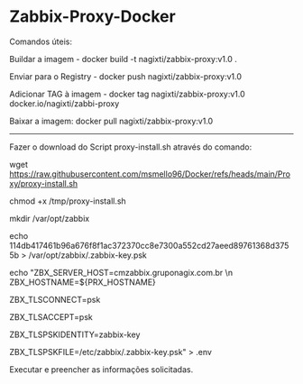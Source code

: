 # Zabbix-Proxy-Docker

Comandos úteis: 

Buildar a imagem - docker build -t nagixti/zabbix-proxy:v1.0 .

Enviar para o Registry - docker push nagixti/zabbix-proxy:v1.0

Adicionar TAG à imagem - docker tag nagixti/zabbix-proxy:v1.0 docker.io/nagixti/zabbi-proxy

Baixar a imagem: docker pull nagixti/zabbix-proxy:v1.0

-----

Fazer o download do Script proxy-install.sh através do comando: 

wget https://raw.githubusercontent.com/msmello96/Docker/refs/heads/main/Proxy/proxy-install.sh

chmod +x /tmp/proxy-install.sh

mkdir /var/opt/zabbix

echo 114db417461b96a676f8f1ac372370cc8e7300a552cd27aeed89761368d3755b > /var/opt/zabbix/.zabbix-key.psk

echo "ZBX_SERVER_HOST=cmzabbix.gruponagix.com.br \n
ZBX_HOSTNAME=${PRX_HOSTNAME}

ZBX_TLSCONNECT=psk

ZBX_TLSACCEPT=psk

ZBX_TLSPSKIDENTITY=zabbix-key

ZBX_TLSPSKFILE=/etc/zabbix/.zabbix-key.psk" > .env

Executar e preencher as informações solicitadas.

